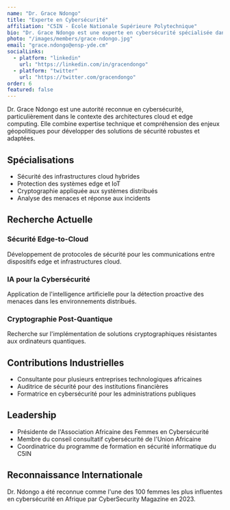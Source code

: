 ```yaml
---
name: "Dr. Grace Ndongo"
title: "Experte en Cybersécurité"
affiliation: "C5IN - École Nationale Supérieure Polytechnique"
bio: "Dr. Grace Ndongo est une experte en cybersécurité spécialisée dans la protection des infrastructures cloud et edge. Elle développe des solutions de sécurité adaptées aux environnements distribués et aux défis spécifiques de l'Afrique."
photo: "/images/members/grace-ndongo.jpg"
email: "grace.ndongo@ensp-yde.cm"
socialLinks:
  - platform: "linkedin"
    url: "https://linkedin.com/in/gracendongo"
  - platform: "twitter"
    url: "https://twitter.com/gracendongo"
order: 6
featured: false
---
```


Dr. Grace Ndongo est une autorité reconnue en cybersécurité, particulièrement dans le contexte des architectures cloud et edge computing. Elle combine expertise technique et compréhension des enjeux géopolitiques pour développer des solutions de sécurité robustes et adaptées.

## Spécialisations

- Sécurité des infrastructures cloud hybrides
- Protection des systèmes edge et IoT
- Cryptographie appliquée aux systèmes distribués
- Analyse des menaces et réponse aux incidents

## Recherche Actuelle

### Sécurité Edge-to-Cloud
Développement de protocoles de sécurité pour les communications entre dispositifs edge et infrastructures cloud.

### IA pour la Cybersécurité
Application de l'intelligence artificielle pour la détection proactive des menaces dans les environnements distribués.

### Cryptographie Post-Quantique
Recherche sur l'implémentation de solutions cryptographiques résistantes aux ordinateurs quantiques.

## Contributions Industrielles

- Consultante pour plusieurs entreprises technologiques africaines
- Auditrice de sécurité pour des institutions financières
- Formatrice en cybersécurité pour les administrations publiques

## Leadership

- Présidente de l'Association Africaine des Femmes en Cybersécurité
- Membre du conseil consultatif cybersécurité de l'Union Africaine
- Coordinatrice du programme de formation en sécurité informatique du C5IN

## Reconnaissance Internationale

Dr. Ndongo a été reconnue comme l'une des 100 femmes les plus influentes en cybersécurité en Afrique par CyberSecurity Magazine en 2023.
